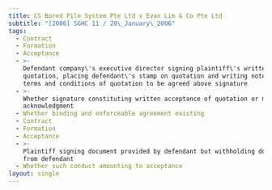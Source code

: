 ```yaml
---
title: CS Bored Pile System Pte Ltd v Evan Lim & Co Pte Ltd
subtitle: "[2006] SGHC 11 / 20\_January\_2006"
tags:
  - Contract
  - Formation
  - Acceptance
  - >-
    Defendant company\'s executive director signing plaintiff\'s written
    quotation, placing defendant\'s stamp on quotation and writing note that
    terms and conditions of quotation to be agreed above signature
  - >-
    Whether signature constituting written acceptance of quotation or mere
    acknowledgment
  - Whether binding and enforceable agreement existing
  - Contract
  - Formation
  - Acceptance
  - >-
    Plaintiff signing document provided by defendant but withholding document
    from defendant
  - Whether such conduct amounting to acceptance
layout: single
---
```


